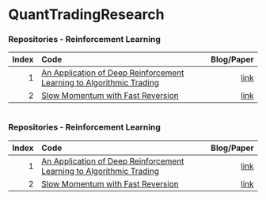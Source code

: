 # QuantTradingResearch

### Repositories - Reinforcement Learning

|Index |Code                                                                         |Blog/Paper        |
|----:|:---------------------------------------------------------------------------------|-----------:|
|1 |  [An Application of Deep Reinforcement Learning to Algorithmic Trading](https://github.com/ThibautTheate/An-Application-of-Deep-Reinforcement-Learning-to-Algorithmic-Trading)    |[link](https://arxiv.org/abs/2004.06627)|
|2 |  [Slow Momentum with Fast Reversion](https://github.com/kieranjwood/slow-momentum-fast-reversion)    |[link](https://arxiv.org/pdf/2105.13727.pdf)|

```python

```

### Repositories - Reinforcement Learning

|Index |Code                                                                         |Blog/Paper        |
|----:|:---------------------------------------------------------------------------------|-----------:|
|1 |  [An Application of Deep Reinforcement Learning to Algorithmic Trading](https://github.com/ThibautTheate/An-Application-of-Deep-Reinforcement-Learning-to-Algorithmic-Trading)    |[link](https://arxiv.org/abs/2004.06627)|
|2 |  [Slow Momentum with Fast Reversion](https://github.com/kieranjwood/slow-momentum-fast-reversion)    |[link](https://arxiv.org/pdf/2105.13727.pdf)|

```python

```
